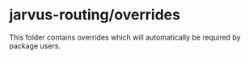 # jarvus-routing/overrides

This folder contains overrides which will automatically be required by package users.
